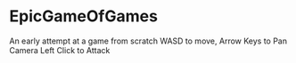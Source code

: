 # EpicGameOfGames
An early attempt at a game from scratch
WASD to move, Arrow Keys to Pan Camera
Left Click to Attack
